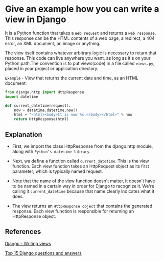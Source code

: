 # Give an example how you can write a view in Django

It is a Python function that takes a `Web request` and returns a `web response`. This response can be the HTML contents of a web page, a redirect, a 404 error, an XML document, an image or anything.

The view itself contains whatever arbitrary logic is necessary to return that response. This code can live anywhere you want, as long as it's on your Python path.The convention is to put views(code) in a file called `views.py`, placed in your project or application directory.

`Example` - View that returns the current date and time, as an HTML document:

```python
from django.http import HttpResponse
import datetime

def current_datetime(request):
    now = datetime.datetime.now()
    html = "<html><body>It is now %s.</body></html>" % now
    return HttpResponse(html)
```

## Explanation

- First, we import the class HttpResponse from the django.http module, along with `Python’s datetime library`.

- Next, we define a function called `current_datetime`. This is the view function. Each view function takes an HttpRequest object as its first parameter, which is typically named request.

- Note that the name of the view function doesn't matter, it doesn't have to be named in a certain way in order for Django to recognize it. We're calling it `current_datetime` because that name clearly indicates what it does.

- The view returns an `HttpResponse object` that contains the generated response. Each view function is responsible for returning an HttpResponse object.

## References

[Django - Writing views](https://docs.djangoproject.com/en/3.2/topics/http/views/)

[Top 15 Django questions and answers](https://career.guru99.com/top-16-django-interview-questions/)
